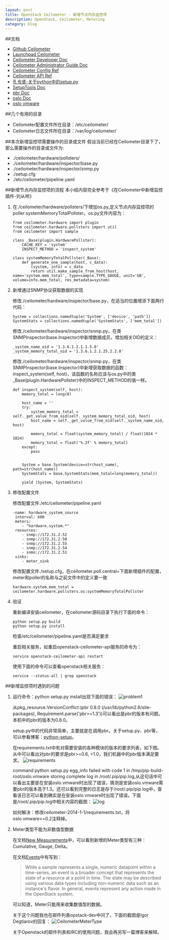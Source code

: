 ```yaml
---
layout: post
title: OpenStack Ceilometer - 新增节点内存监控项
description: OpenStack, Ceilometer, Metering
category: blog
---
```


##文档
* [Github Ceilometer](https://github.com/openstack/ceilometer)
* [Launchpad Ceilometer](https://launchpad.net/cilometer)
* [Ceilometer Developer Doc](http://docs.openstack.org/developer/ceilometer/)
* [Ceilometer Administrator Guide Doc](http://docs.openstack.org/admin-guide-cloud/telemetry.html)
* [Ceilometer Config Ref](http://docs.openstack.org/kilo/config-reference/content/ch_configuring-openstack-telemetry.html)
* [Ceilometer API Ref](http://developer.openstack.org/api-ref-telemetry-v2.html)
* [孔令贤-关于python中的setup.py](http://lingxiankong.github.io/blog/2013/12/23/python-setup/)
* [SetupTools Doc](http://pythonhosted.org/setuptools/)
* [pbr Doc](http://docs.openstack.org/developer/pbr/)
* [oslo Doc](https://wiki.openstack.org/wiki/Oslo)
* [oslo vmware](http://rpmfind.net/linux/RPM/fedora/21/x86_64/p/python-oslo-vmware-0.3-2.fc21.noarch.html)

##几个有用的目录
* Ceilometer配置文件所在目录：/etc/ceilometer/
* Ceilometer日志文件所在目录：/var/log/ceilometer/

##本次新增监控项需要操作的目录或文件
假设当前已经在Ceilometer目录下了，那么需要操作的目录或文件为:

* ./ceilometer/hardware/pollsters/
* ./ceilometer/hardware/inspector/base.py
* ./ceilometer/hardware/inspector/snmp.py
* ./setup.cfg
* ./etc/ceilometer/pipeline.yaml

##新增节点内存监控项的流程
本小结内容完全参考于《在Ceilometer中新增监控插件-刘从祥》

1. 在./ceilometer/hardware/pollsters/下增加os.py,定义节点内存监控项的poller:systemMemoryTotalPollster。os.py文件内容为：
    
    ```
    from ceilometer.hardware import plugin
    from ceilometer.hardware.pollsters import util
    from ceilometer import sample

    class _Base(plugin.HardwarePollster):
        CACHE_KEY = 'system'
        INSPECT_METHOD = 'inspect_system'

    class systemMemoryTotalPollster(_Base):
        def generate_one_sample(host, c_data):
            (system, info) = c_data
            return util.make_sample_from_host(host, name='system.mem_total', type=sample.TYPE_GAUGE, unit='GB', volume=info.mem_total, res_metadata=system)
    ```

2. 新增通过SNMP协议获取数据的实现

    修改./ceilometer/hardware/inspector/base.py，在适当的位置增添下面两行代码：
    
    ```
    System = collections.namedtuple('System', ['device', 'path'])
    SystemStats = collections.namedtuple('SystemStats', ['mem_total'])
    ```

    修改./ceilometer/hardware/inspector/snmp.py，在类SNMPInspector(base.Inspector)中新增数据成员，增加相关OID的定义：
    
    ```
    _system_name_oid = '1.3.6.1.2.1.1.5.0'
    _system_memory_total_oid = '1.3.6.1.2.1.25.2.2.0'
    ```

    修改./ceilometer/hardware/inspector/snmp.py，在类SNMPInspector(base.Inspector)中新增获取数据的函数：inspect_system(self, host)，该函数的名称应该与os.py中的类_Base(plugin.HardwarePollster)中的INSPECT_METHOD的值一样。
    
    ```
    def inspect_system(self, host):
        memory_total = long(0)

        host_name = ''
        try:
            system_memory_total = self._get_value_from_oid(self._system_memory_total_oid, host)
            host_name = self._get_value_from_oid(self._system_name_oid, host)

            memory_total = float(system_memory_total) / float(1024 * 1024)
            memory_total = float('%.2f' % memory_total)
        except:
            pass


        System = base.System(device=str(host_name), path=str(host_name))
        SystemStats = base.SystemStats(mem_total=long(memory_total))

        yield (System, SystemStats)
    ```


3. 修改配置文件
    
    修改配置文件./etc/ceilometer/pipeline.yaml
    
    ```
    -name: hardware_system_source
     interval: 600
     meters:
        - "hardware.system.*"
     resources:
        - snmp://172.31.2.52
        - snmp://172.31.2.50
        - snmp://172.31.2.55
        - snmp://172.31.2.54
        - snmo://172.31.2.51
     sinks:
        - meter_sink
    ```

    修改配置文件./setup.cfg，在ceilometer.poll.central=下面新增插件的配置，meter和poller的名称与之前文件中的定义要一致
    
    ```
    hardware.system.mem_total = ceilometer.hardware.pollsters.os:systemMemoryTotalPollster
    ```

4. 验证
    
    重新编译安装ceilometer，在ceilometer源码目录下执行下面的命令：
    
    ```
    python setup.py build
    python setup.py install
    ```

    检查/etc/ceilometer/pipeline.yaml是否满足要求

    重启相关服务，如重启openstack-ceilometer-api服务的命令为：
    
    ```
    service openstack-ceilometer-api restart
    ```

    使用下面的命令可以查看openstack相关服务：

    ```
    service --status-all | grep openstack
    ```

##新增监控项时遇到的问题
1. 运行命令：python setup.py install出现下面的错误：
![problem1](/images/2015-10-10-Add-Monitoring/problem1.jpg)

    从pkg_resource.VersionConflict:(pbr 0.8.0 (/usr/lib/python2.6/site-packages), Requirement.parse('pbr>=1.3'))可以看出是pbr的版本有问题。本机中的pbr的版本为0.8.0。

    setup.py中的代码非常简单，主要就是在调用pbr。关于setup.py、pbr等，可以参看博客：[python-setup](http://lingxiankong.github.io/blog/2013/12/23/python-setup/)。

    在requirements.txt中有对需要安装的各种模块的版本的要求列表，如下图。从中可以看出对pbr的要求是pbr>=0.6, <1.0，我们机器中的pbr版本满足要求。
    ![requirements](/images/2015-10-10-Add-Monitoring/requirements.jpg)

    command python setup.py egg_info failed with code 1 in /tmp/pip-build-root/oslo.vmware storing complete log in /root/.pip/pip.log,从这句话中可以看出主要是在安装oslo.vmware时出现了错误，猜测是安装oslo.vmware需要pbr的版本高于1.3。还可以看到完整的日志是存于/root/.pip/pip.log中，查看该日志可以看到确实是在安装oslo.vmware时出现了错误。下面是/root/.pip/pip.log中相关内容的截图：
    ![log](/images/2015-10-10-Add-Monitoring/log.jpg)

    如何解决：修改ceilometer-2014-1-1/requirements.txt，将oslo.vmware>=0.2注释掉。

2. Meter类型不能为非数值型数据

   在文档[New Measurements](http://docs.openstack.org/developer/cilometer/new_meters.html)中，可以看到新增的Meter类型有三种：Cumulative, Gauge, Delta。

   在文档[Events](http://docs.openstack.org/admin-guide-cloud/telemetry-events.html)中有写到：
   > While a sample represents a single, numeric datapoint within a time-series, an event is a broader concept that represents the state of a resource at a point in time. The state may be described using various data types including non-numeric data such as an instance's flavor. In general, events represent any action made in the OpenStack system.
   
   可以知道，Meter只能用来收集数值型的数据。

   关于这个问题我也在邮件列表opstack-dev中问了，下面的截图是Igor Degtiarov的回复：
   ![CeilometerMeterType](/images/2015-10-10-Add-Monitoring/CeilometerMeterType.jpg)

   关于Openstack的邮件列表和IRC的使用问题，我会再另写一篇博客来解释。
